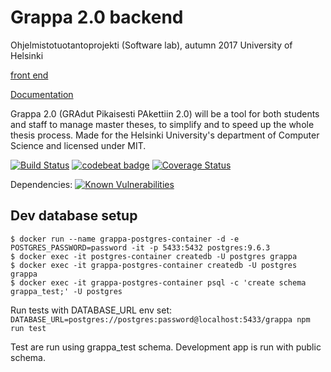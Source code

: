 # Grappa 2.0 backend

Ohjelmistotuotantoprojekti (Software lab), autumn 2017
University of Helsinki

[front end](https://github.com/OhtuGrappa2/front-grappa2)

[Documentation](https://drive.google.com/drive/folders/0B5AboURQNTdya2xJcC0zVmVDM1E)

Grappa 2.0 (GRAdut Pikaisesti PAkettiin 2.0) will be a tool for both students and staff to manage master theses, to simplify and to speed up the whole thesis process. Made for the Helsinki University's department of Computer Science and licensed under MIT.

[![Build Status](https://travis-ci.org/OhtuGrappa2/back-grappa2.svg?branch=master)](https://travis-ci.org/OhtuGrappa2/back-grappa2)
[![codebeat badge](https://codebeat.co/badges/7317a671-8161-462b-9c02-6ff03b62780e)](https://codebeat.co/projects/github-com-ohtugrappa2-back-grappa2-master)
[![Coverage Status](https://coveralls.io/repos/github/OhtuGrappa2/back-grappa2/badge.svg?branch=master)](https://coveralls.io/github/OhtuGrappa2/back-grappa2?branch=master)

Dependencies: [![Known Vulnerabilities](https://snyk.io/test/github/ohtugrappa2/back-grappa2/badge.svg)](https://snyk.io/test/github/ohtugrappa2/back-grappa2)

## Dev database setup

```
$ docker run --name grappa-postgres-container -d -e POSTGRES_PASSWORD=password -it -p 5433:5432 postgres:9.6.3
$ docker exec -it postgres-container createdb -U postgres grappa
$ docker exec -it grappa-postgres-container createdb -U postgres grappa
$ docker exec -it grappa-postgres-container psql -c 'create schema grappa_test;' -U postgres
```

Run tests with DATABASE_URL env set:
`DATABASE_URL=postgres://postgres:password@localhost:5433/grappa npm run test`

Test are run using grappa_test schema. Development app is run with public schema.

